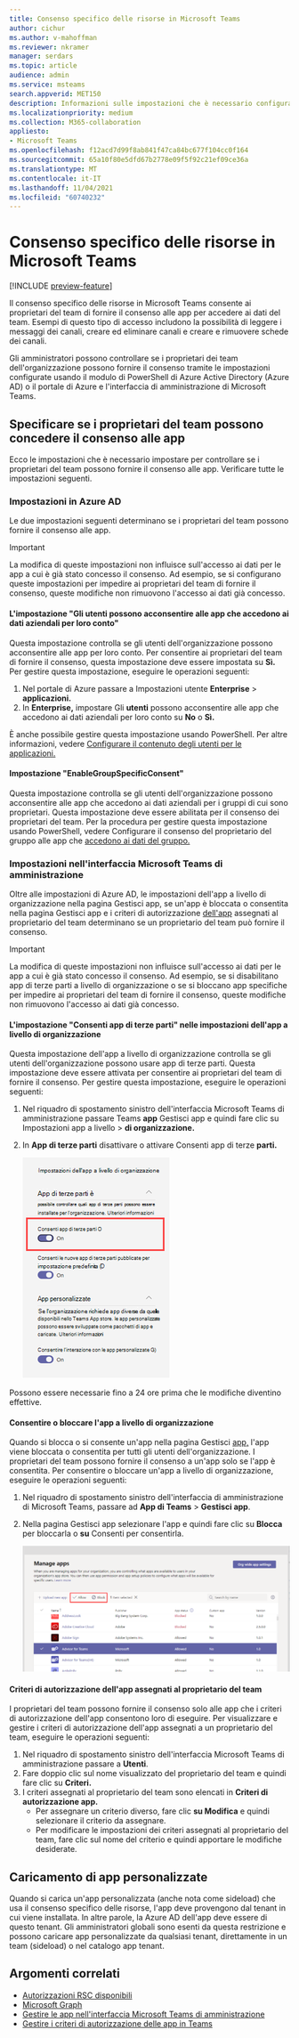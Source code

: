 ```yaml
---
title: Consenso specifico delle risorse in Microsoft Teams
author: cichur
ms.author: v-mahoffman
ms.reviewer: nkramer
manager: serdars
ms.topic: article
audience: admin
ms.service: msteams
search.appverid: MET150
description: Informazioni sulle impostazioni che è necessario configurare per controllare se i proprietari dei team dell'organizzazione possono fornire il consenso alle app.
ms.localizationpriority: medium
ms.collection: M365-collaboration
appliesto:
- Microsoft Teams
ms.openlocfilehash: f12acd7d99f8ab841f47ca84bc677f104cc0f164
ms.sourcegitcommit: 65a10f80e5dfd67b2778e09f5f92c21ef09ce36a
ms.translationtype: MT
ms.contentlocale: it-IT
ms.lasthandoff: 11/04/2021
ms.locfileid: "60740232"
---
```

# <a name="resource-specific-consent-in-microsoft-teams"></a>Consenso specifico delle risorse in Microsoft Teams

[!INCLUDE [preview-feature](includes/preview-feature.md)]

Il consenso specifico delle risorse in Microsoft Teams consente ai proprietari del team di fornire il consenso alle app per accedere ai dati del team. Esempi di questo tipo di accesso includono la possibilità di leggere i messaggi dei canali, creare ed eliminare canali e creare e rimuovere schede dei canali.

Gli amministratori possono controllare se i proprietari dei team dell'organizzazione possono fornire il consenso tramite le impostazioni configurate usando il modulo di PowerShell di Azure Active Directory (Azure AD) o il portale di Azure e l'interfaccia di amministrazione di Microsoft Teams.  

## <a name="set-whether-team-owners-can-give-consent-to-apps"></a>Specificare se i proprietari del team possono concedere il consenso alle app

Ecco le impostazioni che è necessario impostare per controllare se i proprietari del team possono fornire il consenso alle app. Verificare tutte le impostazioni seguenti.

### <a name="settings-in-azure-ad"></a>Impostazioni in Azure AD

Le due impostazioni seguenti determinano se i proprietari del team possono fornire il consenso alle app.

> [!IMPORTANT]
> La modifica di queste impostazioni non influisce sull'accesso ai dati per le app a cui è già stato concesso il consenso. Ad esempio, se si configurano queste impostazioni per impedire ai proprietari del team di fornire il consenso, queste modifiche non rimuovono l'accesso ai dati già concesso.

#### <a name="the-users-can-consent-to-apps-accessing-company-data-on-their-behalf-setting"></a>L'impostazione "Gli utenti possono acconsentire alle app che accedono ai dati aziendali per loro conto"

Questa impostazione controlla se gli utenti dell'organizzazione possono acconsentire alle app per loro conto. Per consentire ai proprietari del team di fornire il consenso, questa impostazione deve essere impostata su **Sì.** Per gestire questa impostazione, eseguire le operazioni seguenti:

1. Nel portale di Azure passare a Impostazioni utente **Enterprise**  >  **applicazioni.**
2. In **Enterprise,** impostare Gli **utenti** possono acconsentire alle app che accedono ai dati aziendali per loro conto su **No** o **Sì.**

È anche possibile gestire questa impostazione usando PowerShell. Per altre informazioni, vedere [Configurare il contenuto degli utenti per le applicazioni.](/azure/active-directory/manage-apps/configure-user-consent#configure-user-consent-to-applications)

#### <a name="the-enablegroupspecificconsent-setting"></a>Impostazione "EnableGroupSpecificConsent"

Questa impostazione controlla se gli utenti dell'organizzazione possono acconsentire alle app che accedono ai dati aziendali per i gruppi di cui sono proprietari. Questa impostazione deve essere abilitata per il consenso dei proprietari del team. Per la procedura per gestire questa impostazione usando PowerShell, vedere Configurare il consenso del proprietario del gruppo alle app che [accedono ai dati del gruppo.](/azure/active-directory/manage-apps/configure-user-consent#configure-group-owner-consent-to-apps-accessing-group-data)

### <a name="settings-in-the-microsoft-teams-admin-center"></a>Impostazioni nell'interfaccia Microsoft Teams di amministrazione

Oltre alle impostazioni di Azure AD, le impostazioni [](manage-apps.md) dell'app a livello di organizzazione nella pagina [](manage-apps.md#allow-and-block-apps) Gestisci app, se un'app è bloccata o consentita nella pagina Gestisci app e i criteri di autorizzazione [dell'app](teams-app-permission-policies.md) assegnati al proprietario del team determinano se un proprietario del team può fornire il consenso. [](manage-apps.md#manage-org-wide-app-settings)

> [!IMPORTANT]
> La modifica di queste impostazioni non influisce sull'accesso ai dati per le app a cui è già stato concesso il consenso. Ad esempio, se si disabilitano app di terze parti a livello di organizzazione o se si bloccano app specifiche per impedire ai proprietari del team di fornire il consenso, queste modifiche non rimuovono l'accesso ai dati già concesso.  

#### <a name="the-allow-third-party-apps-setting-in-org-wide-app-settings"></a>L'impostazione "Consenti app di terze parti" nelle impostazioni dell'app a livello di organizzazione

Questa impostazione dell'app a livello di organizzazione controlla se gli utenti dell'organizzazione possono usare app di terze parti. Questa impostazione deve essere attivata per consentire ai proprietari del team di fornire il consenso. Per gestire questa impostazione, eseguire le operazioni seguenti:

1. Nel riquadro di spostamento sinistro dell'interfaccia Microsoft Teams di amministrazione passare Teams **app** Gestisci app e quindi fare clic su Impostazioni app a livello  >   **di organizzazione.**
2. In **App di terze parti** disattivare o attivare Consenti app di terze **parti.**

    ![Screenshot dell'impostazione "Consenti app di terze parti in Teams"](media/resource-specific-consent-org-wide-setting.png)

Possono essere necessarie fino a 24 ore prima che le modifiche diventino effettive.

#### <a name="allow-or-block-the-app-at-the-org-level"></a>Consentire o bloccare l'app a livello di organizzazione

Quando si blocca o si consente un'app nella pagina Gestisci [app,](manage-apps.md#allow-and-block-apps) l'app viene bloccata o consentita per tutti gli utenti dell'organizzazione. I proprietari del team possono fornire il consenso a un'app solo se l'app è consentita. Per consentire o bloccare un'app a livello di organizzazione, eseguire le operazioni seguenti:

1. Nel riquadro di spostamento sinistro dell'interfaccia di amministrazione di Microsoft Teams, passare ad **App di Teams** > **Gestisci app**.
2. Nella pagina Gestisci app selezionare l'app e quindi fare clic su **Blocca** per bloccarla o **su** Consenti per consentirla.

    ![Screenshot delle app bloccate nelle impostazioni a livello di organizzazione.](media/resource-specific-consent-allow-block-apps.png)

#### <a name="app-permission-policy-assigned-to-the-team-owner"></a>Criteri di autorizzazione dell'app assegnati al proprietario del team

I proprietari del team possono fornire il consenso solo alle app che i criteri di autorizzazione dell'app consentono loro di eseguire. Per visualizzare e gestire i criteri di autorizzazione dell'app assegnati a un proprietario del team, eseguire le operazioni seguenti:

1. Nel riquadro di spostamento sinistro dell'interfaccia Microsoft Teams di amministrazione passare a **Utenti**.
2. Fare doppio clic sul nome visualizzato del proprietario del team e quindi fare clic su **Criteri.**
3. I criteri assegnati al proprietario del team sono elencati in **Criteri di autorizzazione app.**
    - Per assegnare un criterio diverso, fare clic **su Modifica** e quindi selezionare il criterio da assegnare.
    - Per modificare le impostazioni dei criteri assegnati al proprietario del team, fare clic sul nome del criterio e quindi apportare le modifiche desiderate.  

## <a name="uploading-custom-apps"></a>Caricamento di app personalizzate

Quando si carica un'app personalizzata (anche nota come sideload) che usa il consenso specifico delle risorse, l'app deve provengono dal tenant in cui viene installata. In altre parole, la Azure AD dell'app deve essere di questo tenant. Gli amministratori globali sono esenti da questa restrizione e possono caricare app personalizzate da qualsiasi tenant, direttamente in un team (sideload) o nel catalogo app tenant.

## <a name="related-topics"></a>Argomenti correlati

- [Autorizzazioni RSC disponibili](/microsoftteams/platform/graph-api/rsc/resource-specific-consent)
- [Microsoft Graph](https://developer.microsoft.com/graph)
- [Gestire le app nell'interfaccia Microsoft Teams di amministrazione](manage-apps.md)
- [Gestire i criteri di autorizzazione delle app in Teams](teams-app-permission-policies.md)